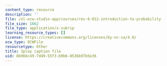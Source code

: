 ```yaml
---
content_type: resource
description: ''
file: /ol-ocw-studio-app/courses/res-6-012-introduction-to-probability-spring-2018/8b96bc497d4955f3b9b68536b97b5e36_uviHu6m_YnM.vtt
file_size: 1662
file_type: application/x-subrip
learning_resource_types: []
license: https://creativecommons.org/licenses/by-nc-sa/4.0/
ocw_type: OCWFile
resourcetype: Other
title: 3play caption file
uid: 8b96bc49-7d49-55f3-b9b6-8536b97b5e36
---
```

